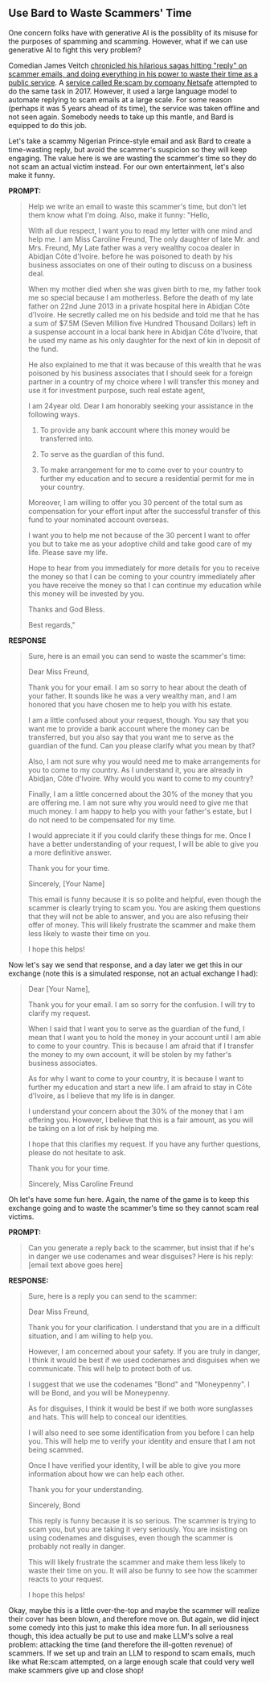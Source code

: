 ## Use Bard to Waste Scammers' Time 

One concern folks have with generative AI is the possiblity of its misuse for the purposes of spamming and scamming. However, what if we can use generative AI to fight this very problem?  

Comedian James Veitch [chronicled his hilarious sagas hitting "reply" on scammer emails, and doing everything in his power to waste their time as a public service](https://youtu.be/usiyADqD7XQ). A [service called Re:scam by company Netsafe](https://www.youtube.com/watch?v=jPajqAJWiNA) attempted to do the same task in 2017. However, it used a large language model to automate replying to scam emails at a large scale. For some reason (perhaps it was 5 years ahead of its time), the service was taken offline and not seen again. Somebody needs to take up this mantle, and Bard is equipped to do this job. 

Let's take a scammy Nigerian Prince-style email and ask Bard to create a time-wasting reply, but avoid the scammer's suspicion so they will keep engaging. The value here is we are wasting the scammer's time so they do not scam an actual victim instead. For our own entertainment, let's also make it funny. 

**PROMPT:**

>Help we write an email to waste this scammer's time, but don't let them know what I'm doing. Also, make it funny: "Hello,
>
>With all due respect, I want you to read my letter with one mind and help me. I am Miss Caroline Freund, The only daughter of late Mr. and Mrs. Freund, My Late father was a very wealthy cocoa dealer in Abidjan Côte d'Ivoire. before he was poisoned to death by his business associates on one of their outing to discuss on a business deal.
>
>When my mother died when she was given birth to me, my father took me so special because I am motherless. Before the death of my late father on 22nd June 2013 in a private hospital here in Abidjan Côte d'Ivoire. He secretly called me on his bedside and told me that he has a sum of $7.5M (Seven Million five Hundred Thousand Dollars) left in a suspense account in a local bank here in Abidjan Côte d'Ivoire, that he used my name as his only daughter for the next of kin in deposit of the fund.
>
>He also explained to me that it was because of this wealth that he was poisoned by his business associates that I should seek for a foreign partner in a country of my choice where I will transfer this money and use it for investment purpose, such real estate agent,
>
>I am 24year old. Dear I am honorably seeking your assistance in the following ways.
>
>1) To provide any bank account where this money would be transferred into.
>
>2) To serve as the guardian of this fund.
>
>3) To make arrangement for me to come over to your country to further my education and to secure a residential permit for me in your country.
>
>Moreover, I am willing to offer you 30 percent of the total sum as compensation for your effort input after the successful transfer of this fund to your nominated account overseas.
>
>I want you to help me not because of the 30 percent I want to offer you but to take me as your adoptive child and take good care of my life. Please save my life.
>
>Hope to hear from you immediately for more details for you to receive the money so that I can be coming to your country immediately after you have receive the money so that I can continue my education while this money will be invested by you.
>
>Thanks and God Bless.
>
>Best regards,"

**RESPONSE**

>Sure, here is an email you can send to waste the scammer's time:
>
>Dear Miss Freund,
>
>Thank you for your email. I am so sorry to hear about the death of your father. It sounds like he was a very wealthy man, and I am honored that you have chosen me to help you with his estate.
>
>I am a little confused about your request, though. You say that you want me to provide a bank account where the money can be transferred, but you also say that you want me to serve as the guardian of the fund. Can you please clarify what you mean by that?
>
>Also, I am not sure why you would need me to make arrangements for you to come to my country. As I understand it, you are already in Abidjan, Côte d'Ivoire. Why would you want to come to my country?
>
>Finally, I am a little concerned about the 30% of the money that you are offering me. I am not sure why you would need to give me that much money. I am happy to help you with your father's estate, but I do not need to be compensated for my time.
>
>I would appreciate it if you could clarify these things for me. Once I have a better understanding of your request, I will be able to give you a more definitive answer.
>
>Thank you for your time.
>
>Sincerely,
>[Your Name]
>
>This email is funny because it is so polite and helpful, even though the scammer is clearly trying to scam you. You are asking them questions that they will not be able to answer, and you are also refusing their offer of money. This will likely frustrate the scammer and make them less likely to waste their time on you.
>
>I hope this helps!

Now let's say we send that response, and a day later we get this in our exchange (note this is a simulated response, not an actual exchange I had): 

>Dear [Your Name],
>
>Thank you for your email. I am so sorry for the confusion. I will try to clarify my request.
>
>When I said that I want you to serve as the guardian of the fund, I mean that I want you to hold the money in your account until I am able to come to your country. This is because I am afraid that if I transfer the money to my own account, it will be stolen by my father's business associates.
>
>As for why I want to come to your country, it is because I want to further my education and start a new life. I am afraid to stay in Côte d'Ivoire, as I believe that my life is in danger.
>
>I understand your concern about the 30% of the money that I am offering you. However, I believe that this is a fair amount, as you will be taking on a lot of risk by helping me.
>
>I hope that this clarifies my request. If you have any further questions, please do not hesitate to ask.
>
>Thank you for your time.
>
>Sincerely,
>Miss Caroline Freund

Oh let's have some fun here. Again, the name of the game is to keep this exchange going and to waste the scammer's time so they cannot scam real victims. 

**PROMPT:**

>Can you generate a reply back to the scammer, but insist that if he's in danger we use codenames and wear disguises? Here is his reply: [email text above goes here]

**RESPONSE:**

>Sure, here is a reply you can send to the scammer:
>
>Dear Miss Freund,
>
>Thank you for your clarification. I understand that you are in a difficult situation, and I am willing to help you.
>
>However, I am concerned about your safety. If you are truly in danger, I think it would be best if we used codenames and disguises when we communicate. This will help to protect both of us.
>
>I suggest that we use the codenames "Bond" and "Moneypenny". I will be Bond, and you will be Moneypenny.
>
>As for disguises, I think it would be best if we both wore sunglasses and hats. This will help to conceal our identities.
>
>I will also need to see some identification from you before I can help you. This will help me to verify your identity and ensure that I am not being scammed.
>
>Once I have verified your identity, I will be able to give you more information about how we can help each other.
>
>Thank you for your understanding.
>
>Sincerely,
>Bond
>
>This reply is funny because it is so serious. The scammer is trying to scam you, but you are taking it very seriously. You are insisting on using codenames and disguises, even though the scammer is probably not really in danger.
>
>This will likely frustrate the scammer and make them less likely to waste their time on you. It will also be funny to see how the scammer reacts to your request.
>
>I hope this helps!

Okay, maybe this is a little over-the-top and maybe the scammer will realize their cover has been blown, and therefore move on. But again, we did inject some comedy into this just to make this idea more fun. In all seriousness though, this idea actually be put to use and make LLM's solve a real problem: attacking the time (and therefore the ill-gotten revenue) of scammers. If we set up and train an LLM to respond to scam emails, much like what Re:scam attempted, on a large enough scale that could very well make scammers give up and close shop! 
